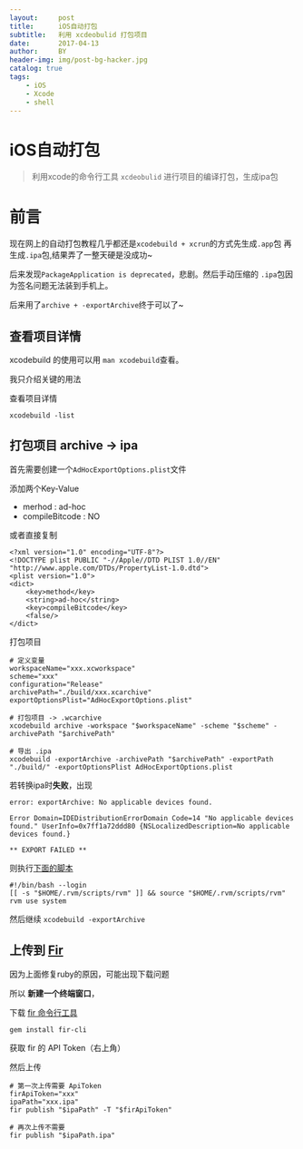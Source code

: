 ```yaml
---
layout:     post
title:      iOS自动打包
subtitle:   利用 xcdeobulid 打包项目
date:       2017-04-13
author:     BY
header-img: img/post-bg-hacker.jpg
catalog: true
tags:
    - iOS
    - Xcode
    - shell
---
```


# iOS自动打包

> 利用xcode的命令行工具 `xcdeobulid` 进行项目的编译打包，生成ipa包

# 前言
现在网上的自动打包教程几乎都还是`xcodebuild + xcrun`的方式先生成`.app`包 再生成`.ipa`包,结果弄了一整天硬是没成功~

后来发现`PackageApplication is deprecated`，悲剧。然后手动压缩的 `.ipa`包因为签名问题无法装到手机上。

后来用了`archive + -exportArchive`终于可以了~

## 查看项目详情

xcodebuild 的使用可以用 `man xcodebuild`查看。

我只介绍关键的用法

查看项目详情

	xcodebuild -list

## 打包项目 archive -> ipa
首先需要创建一个`AdHocExportOptions.plist`文件

添加两个Key-Value

- merhod : ad-hoc
- compileBitcode : NO

或者直接复制

```
<?xml version="1.0" encoding="UTF-8"?>
<!DOCTYPE plist PUBLIC "-//Apple//DTD PLIST 1.0//EN" "http://www.apple.com/DTDs/PropertyList-1.0.dtd">
<plist version="1.0">
<dict>
	<key>method</key>
	<string>ad-hoc</string>
	<key>compileBitcode</key>
	<false/>
</dict>
```

打包项目
	
	# 定义变量
	workspaceName="xxx.xcworkspace"
	scheme="xxx"
	configuration="Release"
	archivePath="./build/xxx.xcarchive"
	exportOptionsPlist="AdHocExportOptions.plist"
	
	# 打包项目 -> .wcarchive
	xcodebuild archive -workspace "$workspaceName" -scheme "$scheme" -archivePath "$archivePath"
	
	# 导出 .ipa
	xcodebuild -exportArchive -archivePath "$archivePath" -exportPath "./build/" -exportOptionsPlist AdHocExportOptions.plist

若转换ipa时**失败**，出现

	error: exportArchive: No applicable devices found.
	
	Error Domain=IDEDistributionErrorDomain Code=14 "No applicable devices found." UserInfo=0x7ff1a72ddd80 {NSLocalizedDescription=No applicable devices found.}
	
	** EXPORT FAILED **

则执行[下面的脚本](http://stackoverflow.com/questions/33041109/xcodebuild-no-applicable-devices-found-when-exporting-archive)

	#!/bin/bash --login
	[[ -s "$HOME/.rvm/scripts/rvm" ]] && source "$HOME/.rvm/scripts/rvm"
	rvm use system
	
然后继续 `xcodebuild -exportArchive`

## 上传到 [Fir](https://fir.im)

因为上面修复ruby的原因，可能出现下载问题

所以 **新建一个终端窗口**，

下载 [fir 命令行工具](https://github.com/FIRHQ/fir-cli/blob/master/doc/install.md) 

	gem install fir-cli

获取 fir 的 API Token（右上角）

然后上传

	# 第一次上传需要 ApiToken
	firApiToken="xxx"
	ipaPath="xxx.ipa"
	fir publish "$ipaPath" -T "$firApiToken"
	
	# 再次上传不需要
	fir publish "$ipaPath.ipa"


